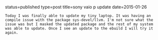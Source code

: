status=published
type=post
title=sony vaio p update
date=2015-01-26
~~~~~~
Today I was finally able to update my tiny laptop. It was having an compile issue with the package sys-devel/llvm. I'm not sure what the issue was but I masked the updated package and the rest of my system was able to update. Once I see an update to the ebuild I will try it again.
